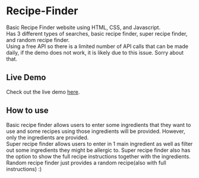 # Recipe-Finder

Basic Recipe Finder website using HTML, CSS, and Javascript.  
Has 3 different types of searches, basic recipe finder, super recipe finder, and random recipe finder.  
Using a free API so there is a limited number of API calls that can be made daily, if the demo does not work, it is likely due to this issue. Sorry about that.


## Live Demo
Check out the live demo <a href="https://ryanthec.github.io/Recipe-Finder/" target="_blank">here</a>.

## How to use
Basic recipe finder allows users to enter some ingredients that they want to use and some recipes using those ingredients will be provided. However, only the ingredients are provided.  
Super recipe finder allows users to enter in 1 main ingredient as well as filter out some ingredients they might be allergic to. Super recipe finder also has the option to show the full recipe instructions together with the ingredients.  
Random recipe finder just provides a random recipe(also with full instructions) :)  
